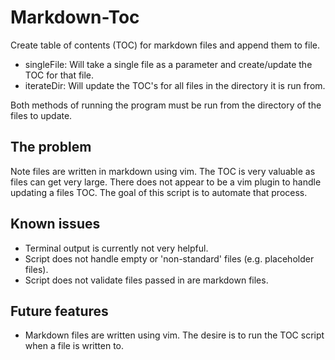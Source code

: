 # Markdown-Toc

Create table of contents (TOC) for markdown files and append them to file.

- singleFile: Will take a single file as a parameter and create/update the TOC for that file. 
- iterateDir: Will update the TOC's for all files in the directory it is run from.

Both methods of running the program must be run from the directory of the files to update.
 
## The problem

Note files are written in markdown using vim. The TOC is very valuable as files can get very large. 
There does not appear to be a vim plugin to handle updating a files TOC.
The goal of this script is to automate that process.

## Known issues 

- Terminal output is currently not very helpful.
- Script does not handle empty or 'non-standard' files (e.g. placeholder files). 
- Script does not validate files passed in are markdown files. 

## Future features

- Markdown files are written using vim. The desire is to run the TOC script when a file is written to.  

